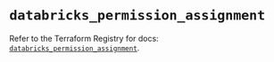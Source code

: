 # `databricks_permission_assignment`

Refer to the Terraform Registry for docs: [`databricks_permission_assignment`](https://registry.terraform.io/providers/databricks/databricks/1.93.0/docs/resources/permission_assignment).
